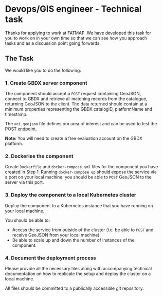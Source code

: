 # Devops/GIS engineer - Technical task

Thanks for applying to work at FATMAP. We have developed this task for you to work on in your own time so that we can see how you approach tasks and as a discussion point going forwards.

## The Task

We would like you to do the following:

### 1. Create GBDX server component
The component should accept a `POST` request containing GeoJSON, connect to GBDX and retrieve all matching records from the catalogue, returning GeoJSON to the client. The data returned should contain at a minimum properties representing the GBDX catalogID, platformName and timestamp.

The `aoi.geojson` file defines our area of interest and can be used to test the POST endpoint.

**Note:** You will need to create a free evaluation account on the GBDX platform.

### 2. Dockerise the component
Create `Dockerfile` and `docker-compose.yml` files for the component you have created in Step 1. Running `docker-compose up` should expose the service via a port on your local machine: you should be able to `POST` GeoJSON to the server via this port.

### 3. Deploy the component to a local Kubernetes cluster
Deploy the component to a Kubernetes instance that you have running on your local machine.

You should be able to:

* Access the service from outside of the cluster (i.e. be able to `POST` and receive GeoJSON from your local machine).
* Be able to scale up and down the number of instances of the component.

### 4. Document the deployment process
Please provide all the necessary files along with accompanying technical documentation on how to replicate the setup and deploy the cluster on a local machine.  

All files should be committed to a publically accessible git repository.
